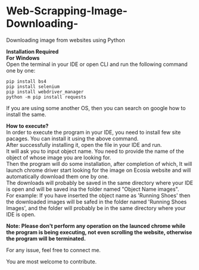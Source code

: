 # Web-Scrapping-Image-Downloading-
Downloading image from websites using Python


**Installation Required** <br />
**For Windows** <br />
Open the terminal in your IDE or open CLI and run the following command one by one: <br />


    pip install bs4
    pip install selenium
    pip install webdriver_manager
    python -m pip install requests
    
If you are using some another OS, then you can search on google how to install the same.<br />
    
**How to execute?**<br />
In order to execute the program in your IDE, you need to install few site pacages. You can install it using the above command.<br />
After successfully installing it, open the file in your IDE and run.<br />
It will ask you to input object name. You need to provide the name of the object of whose image you are looking for.<br />
Then the program will do some installation, after completion of which, It will launch chrome driver start looking for the image on Ecosia website and will automatically download them one by one.<br />
The downloads will probably be saved in the same directory where your IDE is open and will be saved ina the folder named "Object Name images". <br />
    For example: If you have inserted the object name as 'Running Shoes' then the downloaded images will be safed in the folder named 'Running Shoes Images', and the folder will       probably be in the same directory where your IDE is open.<br />

**Note: Please don't perform any operation on the launced chrome while the program is being executing, not even scrolling the website, otherwise the program will be terminated.**<br />

For any issue, feel free to connect me.<br />

You are most welcome to contribute.<br />
